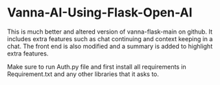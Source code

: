 # Vanna-AI-Using-Flask-Open-AI
This is much better and altered version of vanna-flask-main on github. It includes extra features such as chat continuing and context keeping in a chat. The front end is also modified and a summary is added to highlight extra features.


Make sure to run Auth.py file and first install all requirements in Requirement.txt and any other libraries that it asks to.
